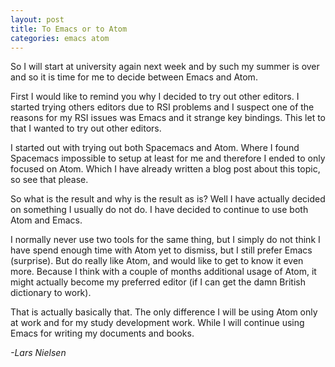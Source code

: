 ```yaml
---
layout: post
title: To Emacs or to Atom
categories: emacs atom
---
```


So I will start at university again next week and by such my
summer is over and so it is time for me to decide between
Emacs and Atom.

First I would like to remind you why I decided to try out other
editors. I started trying others editors due to RSI problems
and I suspect one of the reasons for my RSI issues was Emacs
and it strange key bindings. This let to that I wanted to try
out other editors.

I started out with trying out both Spacemacs and Atom. Where I
found Spacemacs impossible to setup at least for me and therefore
I ended to only focused on Atom. Which I have already written
a blog post about this topic, so see that please.

So what is the result and why is the result as is? Well I have
actually decided on something I usually do not do. I have decided
to continue to use both Atom and Emacs.

I normally never use two tools for the same thing, but I simply do
not think I have spend enough time with Atom yet to dismiss, but
I still prefer Emacs (surprise). But do really like Atom, and would
like to get to know it even more. Because I think with a couple of
months additional usage of Atom, it might actually become my preferred
editor (if I can get the damn British dictionary to work).

That is actually basically that. The only difference I will be
using Atom only at work and for my study development work. While I
will continue using Emacs for writing my documents and books.

_-Lars Nielsen_
